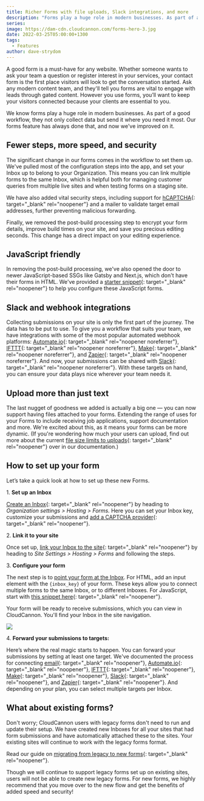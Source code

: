 ```yaml
---
title: Richer Forms with file uploads, Slack integrations, and more
description: "Forms play a huge role in modern businesses. As part of a good workflow, they not only collect data but send it where you need it most. CloudCannon's forms feature has always done that, and now we've improved on it.\_"
series:
image: https://dam-cdn.cloudcannon.com/forms-hero-3.jpg
date: 2022-03-25T05:00:00+1300
tags:
  - Features
author: dave-strydom
---
```

A good form is a must-have for any website. Whether someone wants to ask your team a question or register interest in your services, your contact form is the first place visitors will look to get the conversation started. Ask any modern content team, and they'll tell you forms are vital to engage with leads through gated content. However you use forms, you’ll want to keep your visitors connected because your clients are essential to you.&nbsp;

We know forms play a huge role in modern businesses. As part of a good workflow, they not only collect data but send it where you need it most. Our forms feature has always done that, and now we've improved on it.&nbsp;

## Fewer steps, more speed, and security&nbsp;

The significant change in our forms comes in the workflow to set them up. We've pulled most of the configuration steps into the app, and set your Inbox up to belong to your Organization. This means you can link multiple forms to the same Inbox, which is helpful both for managing customer queries from multiple live sites and when testing forms on a staging site.&nbsp;

We have also added vital security steps, including support for [hCAPTCHA](https://cloudcannon.com/documentation/articles/reducing-spam-by-adding-hcaptcha/?ssg=Other){: target="_blank" rel="noopener"} and a mailer to validate target email addresses, further preventing malicious forwarding.&nbsp;

Finally, we removed the post-build processing step to encrypt your form details, improve build times on your site, and save you precious editing seconds. This change has a direct impact on your editing experience.

## JavaScript friendly&nbsp;

In removing the post-build processing, we've also opened the door to newer JavaScript-based SSGs like Gatsby and Next.js, which don't have their forms in HTML. We've provided a [starter snippet](https://cloudcannon.com/documentation/articles/connecting-your-site-to-an-inbox/?#submitting-with-javascript){: target="_blank" rel="noopener"} to help you configure these JavaScript forms.&nbsp;

## Slack and webhook integrations

Collecting submissions on your site is only the first part of the journey. The data has to be put to use. To give you a workflow that suits your team, we have integrations with some of the most popular automated webhook platforms: [Automate.io](https://automate.io/){: target="_blank" rel="noopener noreferrer"}, [IFTTT](https://ifttt.com/){: target="_blank" rel="noopener noreferrer"}, [Make](https://www.make.com/en){: target="_blank" rel="noopener noreferrer"}, and [Zapier](https://zapier.com/){: target="_blank" rel="noopener noreferrer"}. And now, your submissions can be shared with [Slack](https://slack.com/){: target="_blank" rel="noopener noreferrer"}. With these targets on hand, you can ensure your data plays nice wherever your team needs it.&nbsp;&nbsp;

## Upload more than just text

The last nugget of goodness we added is actually a big one — you can now support having files attached to your forms. Extending the range of uses for your Forms to include receiving job applications, support documentation and more. We're excited about this, as it means your forms can be more dynamic. (If you're wondering how much your users can upload, find out more about the current [file size limits to uploads](https://cloudcannon.com/documentation/articles/connecting-your-site-to-an-inbox/){: target="_blank" rel="noopener"}&nbsp;over in our documentation.)

## How to set up your form

Let’s take a quick look at how to set up these new Forms.&nbsp;

1\. **Set up an Inbox**

[Create an Inbox](https://cloudcannon.com/documentation/articles/creating-an-inbox-to-receive-your-forms/?){: target="_blank" rel="noopener"}&nbsp;by heading to *Organization settings &gt; Hosting &gt; Forms.* Here you can set your Inbox key, customize your submissions and [add a CAPTCHA provider](https://cloudcannon.com/documentation/articles/reducing-spam-by-adding-hcaptcha/){: target="_blank" rel="noopener"}.&nbsp;

2\. **Link it to your site**

Once set up, [link your Inbox to the site](https://cloudcannon.com/documentation/articles/connecting-your-site-to-an-inbox/?){: target="_blank" rel="noopener"} by heading to *Site Settings &gt; Hosting &gt; Forms* and following the steps.&nbsp;

3\. **Configure your form**

The next step is to [point your form at the Inbox](https://cloudcannon.com/documentation/articles/connecting-your-site-to-an-inbox/?). For HTML, add an input element with the `{inbox_key}` of your form. These keys allow you to connect multiple forms to the same Inbox, or to different Inboxes. For JavaScript, start with [this snippet here](https://cloudcannon.com/documentation/articles/connecting-your-site-to-an-inbox/?#submitting-with-javascript){: target="_blank" rel="noopener"}.&nbsp;

Your form will be ready to receive submissions, which you can view in CloudCannon. You'll find your Inbox in the site navigation.

![](https://dam-cdn.cloudcannon.com/sites-inbox.jpg)

4\. **Forward your submissions to targets:**

Here’s where the real magic starts to happen. You can forward your submissions by setting at least one target. We've documented the process for connecting [email](https://cloudcannon.com/documentation/articles/integrating-your-forms-with-email/){: target="_blank" rel="noopener"}, [Automate.io](https://cloudcannon.com/documentation/articles/integrating-your-forms-with-automate-io/){: target="_blank" rel="noopener"}, [IFTTT](https://cloudcannon.com/documentation/articles/integrating-your-forms-with-ifttt/){: target="_blank" rel="noopener"}, [Make](https://cloudcannon.com/documentation/articles/integrating-your-forms-with-make-formerly-integromat/){: target="_blank" rel="noopener"}, [Slack](https://cloudcannon.com/documentation/articles/integrating-your-forms-with-slack/){: target="_blank" rel="noopener"}, and [Zapier](https://cloudcannon.com/documentation/articles/integrating-your-forms-with-zapier/){: target="_blank" rel="noopener"}. And depending on your plan, you can select multiple targets per Inbox. &nbsp;&nbsp;

## What about existing forms?&nbsp;

Don't worry; CloudCannon users with legacy forms don't need to run and update their setup. We have created new Inboxes for all your sites that had form submissions and have automatically attached these to the sites. Your existing sites will continue to work with the legacy forms format.

Read our guide on [migrating from legacy to new forms](https://cloudcannon.com/documentation/articles/legacy-forms-migration-guide/){: target="_blank" rel="noopener"}.&nbsp;

Though we will continue to support legacy forms set up on existing sites, users will not be able to create new legacy forms. For new forms, we highly recommend that you move over to the new flow and get the benefits of added speed and security\!&nbsp;
